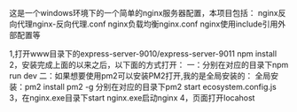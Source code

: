 这是一个windows环境下的一个简单的nginx服务器配置，本项目包括：
nginx反向代理nginx-反向代理.conf
nginx负载均衡nginx.conf
nginx使用include引用外部配置等

1,打开www目录下的express-server-9010/express-server-9011 npm install
2，安装完成上面的以来之后，以下面的方式打开：
    一：分别在对应的目录下npm run dev
    二：如果想要使用pm2可以安装PM2打开,我的是全局安装的：
        全局安装：pm2 install pm2 -g
        分别在对应的目录下pm2 start ecosystem.config.js
3，在nginx.exe目录下start nginx.exe启动nginx
4，页面打开locahost